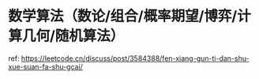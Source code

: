 # 数学算法（数论/组合/概率期望/博弈/计算几何/随机算法）

ref: https://leetcode.cn/discuss/post/3584388/fen-xiang-gun-ti-dan-shu-xue-suan-fa-shu-gcai/